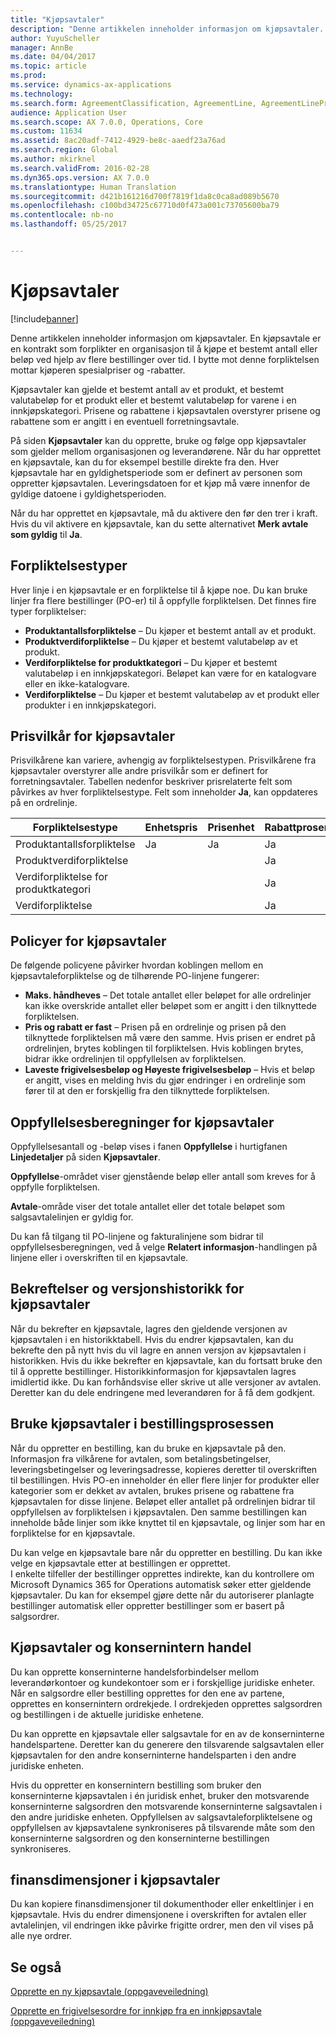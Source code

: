 ```yaml
---
title: "Kjøpsavtaler"
description: "Denne artikkelen inneholder informasjon om kjøpsavtaler. En kjøpsavtale er en kontrakt som forplikter en organisasjon til å kjøpe et bestemt antall eller beløp ved hjelp av flere bestillinger over tid. I bytte mot denne forpliktelsen mottar kjøperen spesialpriser og -rabatter."
author: YuyuScheller
manager: AnnBe
ms.date: 04/04/2017
ms.topic: article
ms.prod: 
ms.service: dynamics-ax-applications
ms.technology: 
ms.search.form: AgreementClassification, AgreementLine, AgreementLinePrompt, PurchAgreement, PurchAgreementCreate, PurchAgreementGenerateReleaseOrder, PurchAgreementHistory, PurchAgreementInvoiceJournal
audience: Application User
ms.search.scope: AX 7.0.0, Operations, Core
ms.custom: 11634
ms.assetid: 8ac20adf-7412-4929-be8c-aaedf23a76ad
ms.search.region: Global
ms.author: mkirknel
ms.search.validFrom: 2016-02-28
ms.dyn365.ops.version: AX 7.0.0
ms.translationtype: Human Translation
ms.sourcegitcommit: d421b161216d700f7819f1da8c0ca8ad089b5670
ms.openlocfilehash: c100bd34725c67710d0f473a001c73705600ba79
ms.contentlocale: nb-no
ms.lasthandoff: 05/25/2017


---
```


# <a name="purchase-agreements"></a>Kjøpsavtaler

[!include[banner](../includes/banner.md)]


Denne artikkelen inneholder informasjon om kjøpsavtaler. En kjøpsavtale er en kontrakt som forplikter en organisasjon til å kjøpe et bestemt antall eller beløp ved hjelp av flere bestillinger over tid. I bytte mot denne forpliktelsen mottar kjøperen spesialpriser og -rabatter. 

Kjøpsavtaler kan gjelde et bestemt antall av et produkt, et bestemt valutabeløp for et produkt eller et bestemt valutabeløp for varene i en innkjøpskategori. Prisene og rabattene i kjøpsavtalen overstyrer prisene og rabattene som er angitt i en eventuell forretningsavtale.  

På siden **Kjøpsavtaler** kan du opprette, bruke og følge opp kjøpsavtaler som gjelder mellom organisasjonen og leverandørene. Når du har opprettet en kjøpsavtale, kan du for eksempel bestille direkte fra den. Hver kjøpsavtale har en gyldighetsperiode som er definert av personen som oppretter kjøpsavtalen. Leveringsdatoen for et kjøp må være innenfor de gyldige datoene i gyldighetsperioden.  

Når du har opprettet en kjøpsavtale, må du aktivere den før den trer i kraft. Hvis du vil aktivere en kjøpsavtale, kan du sette alternativet **Merk avtale som gyldig** til **Ja**.

## <a name="commitment-types"></a>Forpliktelsestyper
Hver linje i en kjøpsavtale er en forpliktelse til å kjøpe noe. Du kan bruke linjer fra flere bestillinger (PO-er) til å oppfylle forpliktelsen. Det finnes fire typer forpliktelser:

-   **Produktantallsforpliktelse** – Du kjøper et bestemt antall av et produkt.
-   **Produktverdiforpliktelse** – Du kjøper et bestemt valutabeløp av et produkt.
-   **Verdiforpliktelse for produktkategori** – Du kjøper et bestemt valutabeløp i en innkjøpskategori. Beløpet kan være for en katalogvare eller en ikke-katalogvare.
-   **Verdiforpliktelse** – Du kjøper et bestemt valutabeløp av et produkt eller produkter i en innkjøpskategori.

## <a name="pricing-terms-for-purchase-agreements"></a>Prisvilkår for kjøpsavtaler
Prisvilkårene kan variere, avhengig av forpliktelsestypen. Prisvilkårene fra kjøpsavtaler overstyrer alle andre prisvilkår som er definert for forretningsavtaler. Tabellen nedenfor beskriver prisrelaterte felt som påvirkes av hver forpliktelsestype. Felt som inneholder **Ja**, kan oppdateres på en ordrelinje.

| Forpliktelsestype                   | Enhetspris | Prisenhet | Rabattprosent | Kontantrabattbeløp |
|-----------------------------------|------------|------------|------------------|----------------------|
| Produktantallsforpliktelse       | Ja        | Ja        | Ja              | Ja                  |
| Produktverdiforpliktelse          |            |            | Ja              |                      |
| Verdiforpliktelse for produktkategori |            |            | Ja              |                      |
| Verdiforpliktelse                  |            |            | Ja              |                      |

## <a name="policies-for-purchase-agreements"></a>Policyer for kjøpsavtaler
De følgende policyene påvirker hvordan koblingen mellom en kjøpsavtaleforpliktelse og de tilhørende PO-linjene fungerer:

-   **Maks. håndheves** – Det totale antallet eller beløpet for alle ordrelinjer kan ikke overskride antallet eller beløpet som er angitt i den tilknyttede forpliktelsen.
-   **Pris og rabatt er fast** – Prisen på en ordrelinje og prisen på den tilknyttede forpliktelsen må være den samme. Hvis prisen er endret på ordrelinjen, brytes koblingen til forpliktelsen. Hvis koblingen brytes, bidrar ikke ordrelinjen til oppfyllelsen av forpliktelsen.
-   **Laveste frigivelsesbeløp og Høyeste frigivelsesbeløp** – Hvis et beløp er angitt, vises en melding hvis du gjør endringer i en ordrelinje som fører til at den er forskjellig fra den tilknyttede forpliktelsen.

## <a name="fulfillment-calculations-for-purchase-agreements"></a>Oppfyllelsesberegninger for kjøpsavtaler
Oppfyllelsesantall og -beløp vises i fanen **Oppfyllelse** i hurtigfanen **Linjedetaljer** på siden **Kjøpsavtaler**.  

**Oppfyllelse**-området viser gjenstående beløp eller antall som kreves for å oppfylle forpliktelsen.  

**Avtale**-område viser det totale antallet eller det totale beløpet som salgsavtalelinjen er gyldig for.  

Du kan få tilgang til PO-linjene og fakturalinjene som bidrar til oppfyllelsesberegningen, ved å velge **Relatert informasjon**-handlingen på linjene eller i overskriften til en kjøpsavtale.

## <a name="confirmations-and-version-history-for-purchase-agreements"></a>Bekreftelser og versjonshistorikk for kjøpsavtaler
Når du bekrefter en kjøpsavtale, lagres den gjeldende versjonen av kjøpsavtalen i en historikktabell. Hvis du endrer kjøpsavtalen, kan du bekrefte den på nytt hvis du vil lagre en annen versjon av kjøpsavtalen i historikken. Hvis du ikke bekrefter en kjøpsavtale, kan du fortsatt bruke den til å opprette bestillinger. Historikkinformasjon for kjøpsavtalen lagres imidlertid ikke. Du kan forhåndsvise eller skrive ut alle versjoner av avtalen. Deretter kan du dele endringene med leverandøren for å få dem godkjent.

## <a name="applying-purchase-agreements-in-the-ordering-process"></a>Bruke kjøpsavtaler i bestillingsprosessen
Når du oppretter en bestilling, kan du bruke en kjøpsavtale på den. Informasjon fra vilkårene for avtalen, som betalingsbetingelser, leveringsbetingelser og leveringsadresse, kopieres deretter til overskriften til bestillingen. Hvis PO-en inneholder én eller flere linjer for produkter eller kategorier som er dekket av avtalen, brukes prisene og rabattene fra kjøpsavtalen for disse linjene. Beløpet eller antallet på ordrelinjen bidrar til oppfyllelsen av forpliktelsen i kjøpsavtalen. Den samme bestillingen kan inneholde både linjer som ikke knyttet til en kjøpsavtale, og linjer som har en forpliktelse for en kjøpsavtale.  

Du kan velge en kjøpsavtale bare når du oppretter en bestilling. Du kan ikke velge en kjøpsavtale etter at bestillingen er opprettet.  
I enkelte tilfeller der bestillinger opprettes indirekte, kan du kontrollere om Microsoft Dynamics 365 for Operations automatisk søker etter gjeldende kjøpsavtaler. Du kan for eksempel gjøre dette når du autoriserer planlagte bestillinger automatisk eller oppretter bestillinger som er basert på salgsordrer.

## <a name="purchase-agreements-and-intercompany-trade"></a>Kjøpsavtaler og konsernintern handel
Du kan opprette konserninterne handelsforbindelser mellom leverandørkontoer og kundekontoer som er i forskjellige juridiske enheter. Når en salgsordre eller bestilling opprettes for den ene av partene, opprettes en konsernintern ordrekjede. I ordrekjeden opprettes salgsordren og bestillingen i de aktuelle juridiske enhetene.  

Du kan opprette en kjøpsavtale eller salgsavtale for en av de konserninterne handelspartene. Deretter kan du generere den tilsvarende salgsavtalen eller kjøpsavtalen for den andre konserninterne handelsparten i den andre juridiske enheten.  

Hvis du oppretter en konsernintern bestilling som bruker den konserninterne kjøpsavtalen i én juridisk enhet, bruker den motsvarende konserninterne salgsordren den motsvarende konserninterne salgsavtalen i den andre juridiske enheten. Oppfyllelsen av salgsavtaleforpliktelsene og oppfyllelsen av kjøpsavtalene synkroniseres på tilsvarende måte som den konserninterne salgsordren og den konserninterne bestillingen synkroniseres.

## <a name="financial-dimensions-on-purchase-agreements"></a>finansdimensjoner i kjøpsavtaler
Du kan kopiere finansdimensjoner til dokumenthoder eller enkeltlinjer i en kjøpsavtale. Hvis du endrer dimensjonene i overskriften for avtalen eller avtalelinjen, vil endringen ikke påvirke frigitte ordrer, men den vil vises på alle nye ordrer.

<a name="see-also"></a>Se også
--------

[Opprette en ny kjøpsavtale (oppgaveveiledning)](https://ax.help.dynamics.com/en/wiki/create-a-purchase-agreement/)

[Opprette en frigivelsesordre for innkjøp fra en innkjøpsavtale (oppgaveveiledning)](https://ax.help.dynamics.com/en/wiki/create-a-purchase-release-order-from-a-purchase-agreement/)




